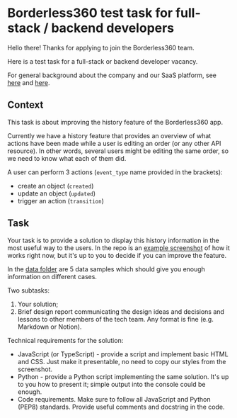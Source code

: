 # Borderless360 test task for full-stack / backend developers

Hello there! Thanks for applying to join the Borderless360 team.

Here is a test task for a full-stack or backend developer vacancy.

For general background about the company and our SaaS platform, see
[here](https://www.borderless360.com/global-fulfilment/) and
[here](https://www.borderless360.com/platform-overview/).

## Context

This task is about improving the history feature of the Borderless360 app.

Currently we have a history feature that provides an overview of what actions
have been made while a user is editing an order (or any other API resource). In
other words, several users might be editing the same order, so we need to know
what each of them did.

A user can perform 3 actions (`event_type` name provided in the brackets):

- create an object (`created`)
- update an object (`updated`)
- trigger an action (`transition`)

## Task

Your task is to provide a solution to display this history information in the most
useful way to the users. In the repo is an
[example screenshot](https://github.com/Borderless360/test_task/blob/main/sample4_pic.png)
of how it works right now, but it's up to you to decide if you can improve the feature.

In the [data folder](https://github.com/Borderless360/test_task/tree/main/data)
are 5 data samples which should give you enough information on different cases.

Two subtasks:

1. Your solution;
2. Brief design report communicating the design ideas and decisions and lessons
   to other members of the tech team. Any format is fine (e.g. Markdown or Notion).

Technical requirements for the solution:

- JavaScript (or TypeScript) - provide a script and implement basic HTML and
  CSS. Just make it presentable, no need to copy our styles from the
  screenshot.
- Python - provide a Python script implementing the same solution. It's up to you
  how to present it; simple output into the console could be enough.
- Code requirements. Make sure to follow all JavaScript and Python (PEP8)
  standards. Provide useful comments and docstring in the code.
